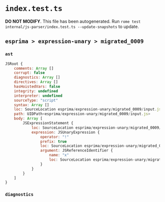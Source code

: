 # `index.test.ts`

**DO NOT MODIFY**. This file has been autogenerated. Run `rome test internal/js-parser/index.test.ts --update-snapshots` to update.

## `esprima > expression-unary > migrated_0009`

### `ast`

```javascript
JSRoot {
	comments: Array []
	corrupt: false
	diagnostics: Array []
	directives: Array []
	hasHoistedVars: false
	integrity: undefined
	interpreter: undefined
	sourceType: "script"
	syntax: Array []
	loc: SourceLocation esprima/expression-unary/migrated_0009/input.js 1:0-2:0
	path: UIDPath<esprima/expression-unary/migrated_0009/input.js>
	body: Array [
		JSExpressionStatement {
			loc: SourceLocation esprima/expression-unary/migrated_0009/input.js 1:0-1:2
			expression: JSUnaryExpression {
				operator: "!"
				prefix: true
				loc: SourceLocation esprima/expression-unary/migrated_0009/input.js 1:0-1:2
				argument: JSReferenceIdentifier {
					name: "x"
					loc: SourceLocation esprima/expression-unary/migrated_0009/input.js 1:1-1:2 (x)
				}
			}
		}
	]
}
```

### `diagnostics`

```

```
